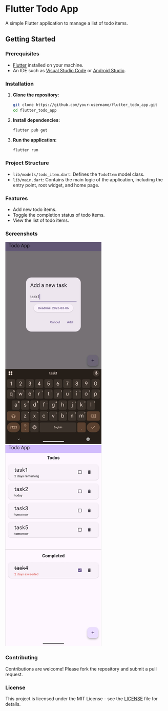 # Flutter Todo App

A simple Flutter application to manage a list of todo items.

## Getting Started

### Prerequisites

- [Flutter](https://flutter.dev/docs/get-started/install) installed on your machine.
- An IDE such as [Visual Studio Code](https://code.visualstudio.com/) or [Android Studio](https://developer.android.com/studio).

### Installation

1. **Clone the repository:**

   ```sh
   git clone https://github.com/your-username/flutter_todo_app.git
   cd flutter_todo_app
   ```

2. **Install dependencies:**

   ```sh
   flutter pub get
   ```

3. **Run the application:**

   ```sh
   flutter run
   ```

### Project Structure

- `lib/models/todo_item.dart`: Defines the `TodoItem` model class.
- `lib/main.dart`: Contains the main logic of the application, including the entry point, root widget, and home page.

### Features

- Add new todo items.
- Toggle the completion status of todo items.
- View the list of todo items.

### Screenshots

<p float="left">
  <img src="screenshots/screenshot1.jpg" alt="Screenshot 1" width="300" style="margin-right: 30px;"/>
  <img src="screenshots/screenshot2.jpg" alt="Screenshot 2" width="300"/>
</p>

### Contributing

Contributions are welcome! Please fork the repository and submit a pull request.

### License

This project is licensed under the MIT License - see the [LICENSE](LICENSE) file for details.
